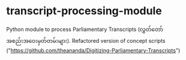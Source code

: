 # transcript-processing-module
Python module to process Parliamentary Transcripts (လွှတ်တော် အစည်းအဝေးမှတ်တမ်းများ). Refactored version of concept scripts ("https://github.com/theananda/Digitizing-Parliamentary-Transcripts")
